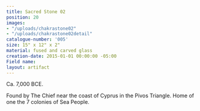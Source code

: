 ```yaml
---
title: Sacred Stone 02
position: 20
images:
- "/uploads/chakrastone02"
- "/uploads/chakrastone02detail"
catalogue-number: '005'
size: 15" x 12" x 2"
material: fused and carved glass
creation-date: 2015-01-01 00:00:00 -05:00
Field name: 
layout: artifact
---
```


Ca. 7,000 BCE.

Found by The Chief near the coast of Cyprus in the Pivos Triangle. Home of one the 7 colonies of Sea People.
